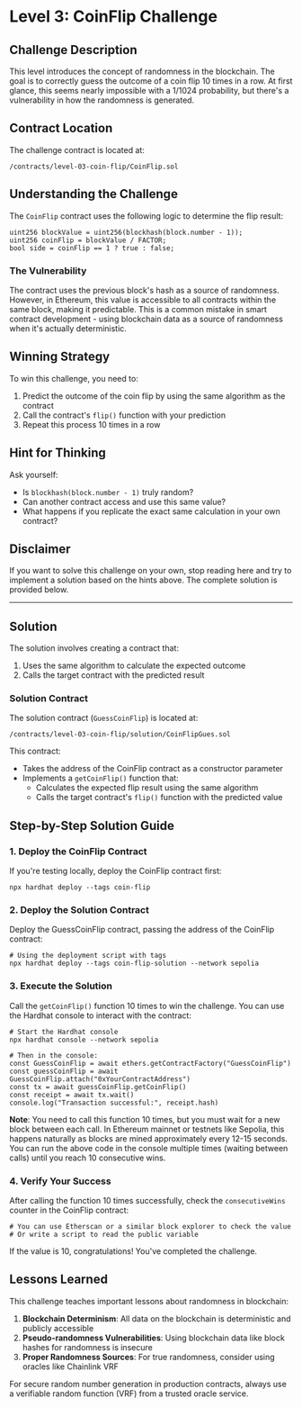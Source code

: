 # Level 3: CoinFlip Challenge

## Challenge Description

This level introduces the concept of randomness in the blockchain. The goal is to correctly guess the outcome of a coin flip 10 times in a row. At first glance, this seems nearly impossible with a 1/1024 probability, but there's a vulnerability in how the randomness is generated.

## Contract Location

The challenge contract is located at:
```
/contracts/level-03-coin-flip/CoinFlip.sol
```

## Understanding the Challenge

The `CoinFlip` contract uses the following logic to determine the flip result:

```solidity
uint256 blockValue = uint256(blockhash(block.number - 1));
uint256 coinFlip = blockValue / FACTOR;
bool side = coinFlip == 1 ? true : false;
```

### The Vulnerability

The contract uses the previous block's hash as a source of randomness. However, in Ethereum, this value is accessible to all contracts within the same block, making it predictable. This is a common mistake in smart contract development - using blockchain data as a source of randomness when it's actually deterministic.

## Winning Strategy

To win this challenge, you need to:

1. Predict the outcome of the coin flip by using the same algorithm as the contract
2. Call the contract's `flip()` function with your prediction
3. Repeat this process 10 times in a row

## Hint for Thinking

Ask yourself:
- Is `blockhash(block.number - 1)` truly random?
- Can another contract access and use this same value?
- What happens if you replicate the exact same calculation in your own contract?

## Disclaimer

If you want to solve this challenge on your own, stop reading here and try to implement a solution based on the hints above. The complete solution is provided below.

---

## Solution

The solution involves creating a contract that:
1. Uses the same algorithm to calculate the expected outcome
2. Calls the target contract with the predicted result

### Solution Contract

The solution contract (`GuessCoinFlip`) is located at:
```
/contracts/level-03-coin-flip/solution/CoinFlipGues.sol
```

This contract:
- Takes the address of the CoinFlip contract as a constructor parameter
- Implements a `getCoinFlip()` function that:
  - Calculates the expected flip result using the same algorithm
  - Calls the target contract's `flip()` function with the predicted value

## Step-by-Step Solution Guide

### 1. Deploy the CoinFlip Contract

If you're testing locally, deploy the CoinFlip contract first:

```shell
npx hardhat deploy --tags coin-flip
```

### 2. Deploy the Solution Contract

Deploy the GuessCoinFlip contract, passing the address of the CoinFlip contract:

```shell
# Using the deployment script with tags
npx hardhat deploy --tags coin-flip-solution --network sepolia
```

### 3. Execute the Solution

Call the `getCoinFlip()` function 10 times to win the challenge. You can use the Hardhat console to interact with the contract:

```shell
# Start the Hardhat console
npx hardhat console --network sepolia

# Then in the console:
const GuessCoinFlip = await ethers.getContractFactory("GuessCoinFlip")
const guessCoinFlip = await GuessCoinFlip.attach("0xYourContractAddress")
const tx = await guessCoinFlip.getCoinFlip()
const receipt = await tx.wait()
console.log("Transaction successful:", receipt.hash)
```

**Note**: You need to call this function 10 times, but you must wait for a new block between each call. In Ethereum mainnet or testnets like Sepolia, this happens naturally as blocks are mined approximately every 12-15 seconds. You can run the above code in the console multiple times (waiting between calls) until you reach 10 consecutive wins.

### 4. Verify Your Success

After calling the function 10 times successfully, check the `consecutiveWins` counter in the CoinFlip contract:

```shell
# You can use Etherscan or a similar block explorer to check the value
# Or write a script to read the public variable
```

If the value is 10, congratulations! You've completed the challenge.

## Lessons Learned

This challenge teaches important lessons about randomness in blockchain:

1. **Blockchain Determinism**: All data on the blockchain is deterministic and publicly accessible
2. **Pseudo-randomness Vulnerabilities**: Using blockchain data like block hashes for randomness is insecure
3. **Proper Randomness Sources**: For true randomness, consider using oracles like Chainlink VRF

For secure random number generation in production contracts, always use a verifiable random function (VRF) from a trusted oracle service.
